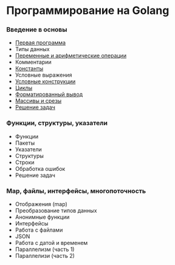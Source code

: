 # Программирование на Golang

### Введение в основы
+ [Первая программа](./Basics/FirstPrograms)
+ Типы данных
+ [Переменные и арифметические операции](./Basics/Variables)
+ Комментарии
+ [Константы](./Basics/Constants)
+ Условные выражения
+ [Условные конструкции](./Basics/Conditions)
+ [Циклы](./Basics/Loops)
+ [Форматированный вывод](./Basics/Formatting)
+ [Массивы и срезы](./Basics/Arrays)
+ [Решение задач](./Basics/Exercises)

### Функции, структуры, указатели
+ Функции
+ Пакеты
+ Указатели
+ Структуры
+ Строки
+ Обработка ошибок
+ Решение задач

### Map, файлы, интерфейсы, многопоточность
+ Отображения (map)
+ Преобразование типов данных
+ Анонимные функции
+ Интерфейсы
+ Работа с файлами
+ JSON
+ Работа с датой и временем
+ Параллелизм (часть 1)
+ Параллелизи (часть 2)


